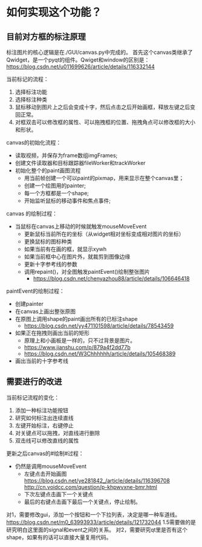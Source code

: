 # 如何实现这个功能？

## 目前对方框的标注原理

标注图片的核心逻辑是在./GUI/canvas.py中完成的。
首先这个canvas类继承了Qwidget，是一个pyqt的组件。Qwiget和window的区别是：<https://blog.csdn.net/u011699626/article/details/116332144>

当前标记的流程：

1. 选择标注功能
2. 选择标注种类
3. 鼠标移动到图片上之后会变成十字，然后点击之后开始画框，释放左键之后变回正常。
4. 对框双击可以修改框的属性、可以拖拽框的位置、拖拽角点可以修改框的大小和形状。

canvas的初始化流程：

- 读取视频，并保存为frame数组imgFrames;
- 创建文件读取器和目标跟踪器fileWorker和trackWorker
- 初始化整个的paint画图流程
  - 用当前帧创建一个可以paint的pixmap，用来显示在整个canvas里；
  - 创建一个绘图用的painter;
  - 每一个方框都是一个shape;
  - 开始监听鼠标的移动事件和焦点事件;

canvas 的绘制过程：

- 当鼠标在canvas上移动的时候就触发mouseMoveEvent
  - 更新鼠标当前所在的坐标（从widget相对坐标变成相对图片的坐标）
  - 更换鼠标的图标种类
  - 如果当前有在画的框，就显示xywh
  - 如果当前框中心在图片外，就裁剪到图像边缘
  - 更新十字参考线的参数
  - 调用repaint()，对全图触发paintEvent()绘制整张图片
    - <https://blog.csdn.net/chenyazhou88/article/details/106646418>

paintEvent的绘制过程：

- 创建painter
- 在canvas上画出整张原图
- 在原图上调用shape的paint画出所有的已标注shape
  - <https://blog.csdn.net/yy471101598/article/details/78543459>
- 如果正在拖拽则画出当前的矩形
  - 原理上和小画板是一样的，只不过背景是图片。
  - <https://www.jianshu.com/p/879a4f2dd77b>
  - <https://blog.csdn.net/W3Chhhhhh/article/details/105468389>
- 画出当前的十字参考线
  
## 需要进行的改进

当前标记流程的变化：

1. 添加一种标注功能按钮
2. 研究如何标注出连续直线
3. 左键开始标注，右键停止
4. 对关键点可以拖拽，对直线进行删除
5. 双击线可以修改直线的属性

更新之后canvas的#绘制#过程：

- 仍然是调用mouseMoveEvent
  - 左键点击开始画图<https://blog.csdn.net/ye281842_/article/details/116396708> <http://cn.voidcc.com/question/p-khpwvxne-bmr.html>
  - 下次左键点击画下一个关键点
  - 最后的右键点击画下最后一个关键点，停止绘制。

对1，需要修改gui，添加一个按钮和一个下拉列表，决定是哪一种车道线。
<https://blog.csdn.net/m0_63993933/article/details/121732044>
1.5需要做的是研究明白这里面的signal和event之间的关系。
对2，需要研究qt里是否有这个shape，如果有的话可以直接大量复用代码。
